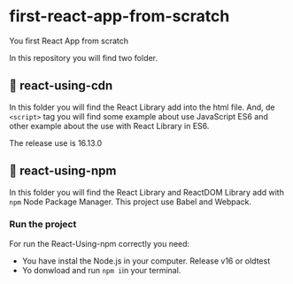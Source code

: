 # first-react-app-from-scratch

You first React App from scratch

In this repository you will find two folder.

## :file_folder: **react-using-cdn**

In this folder you will find the React Library add into the html file. And, de `<script>` tag you will find some example about use JavaScript ES6 and other example about the use with React Library in ES6.

The release use is 16.13.0

## :file_folder: **react-using-npm**

In this folder you will find the React Library and ReactDOM Library add with `npm` Node Package Manager. This project use Babel and Webpack.

### Run the project

For run the React-Using-npm correctly you need:

- You have instal the Node.js in your computer. Release v16 or oldtest
- Yo donwload and run `npm i`in your terminal.

